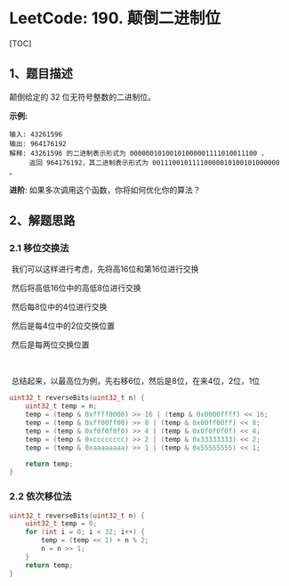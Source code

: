 # LeetCode: 190. 颠倒二进制位

[TOC]

## 1、题目描述

颠倒给定的 32 位无符号整数的二进制位。

**示例:**

```
输入: 43261596
输出: 964176192
解释: 43261596 的二进制表示形式为 00000010100101000001111010011100 ，
     返回 964176192，其二进制表示形式为 00111001011110000010100101000000 。
```

**进阶**:
如果多次调用这个函数，你将如何优化你的算法？



## 2、解题思路

### 2.1 移位交换法



​	我们可以这样进行考虑，先将高16位和第16位进行交换

​	然后将高低16位中的高低8位进行交换

​	然后每8位中的4位进行交换

​	然后是每4位中的2位交换位置

​	然后是每两位交换位置

​	

​	总结起来，以最高位为例，先右移6位，然后是8位，在来4位，2位，1位



```c
uint32_t reverseBits(uint32_t n) {
    uint32_t temp = n;
    temp = (temp & 0xffff0000) >> 16 | (temp & 0x0000ffff) << 16;
    temp = (temp & 0xff00ff00) >> 8 | (temp & 0x00ff00ff) << 8;
    temp = (temp & 0xf0f0f0f0) >> 4 | (temp & 0x0f0f0f0f) << 4;
    temp = (temp & 0xcccccccc) >> 2 | (temp & 0x33333333) << 2;
    temp = (temp & 0xaaaaaaaa) >> 1 | (temp & 0x55555555) << 1;

    return temp;
}
```



### 2.2 依次移位法

```c
uint32_t reverseBits(uint32_t n) {
    uint32_t temp = 0;
    for (int i = 0; i < 32; i++) {
        temp = (temp << 1) + n % 2;
        n = n >> 1;
    }
    return temp;
}
```





